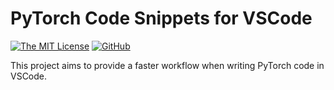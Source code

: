# PyTorch Code Snippets for VSCode

[![The MIT License](https://img.shields.io/badge/license-MIT-orange.svg)](LICENSE.md)
[![GitHub](https://img.shields.io/badge/version-0.1.0-blue.svg)](https://github.com/SvenBecker/vscode-pytorch/releases)

This project aims to provide a faster workflow when writing PyTorch code in VSCode.
